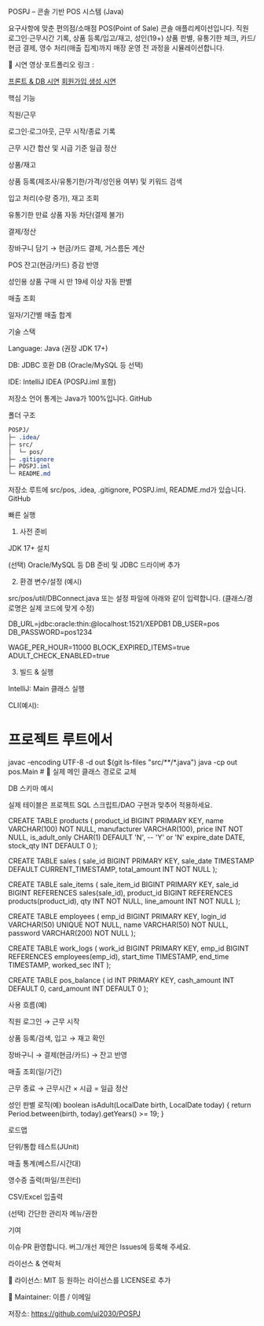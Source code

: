 POSPJ – 콘솔 기반 POS 시스템 (Java)

요구사항에 맞춘 편의점/소매점 POS(Point of Sale) 콘솔 애플리케이션입니다.
직원 로그인·근무시간 기록, 상품 등록/입고/재고, 성인(19+) 상품 판별, 유통기한 체크, 카드/현금 결제, 영수 처리(매출 집계)까지 매장 운영 전 과정을 시뮬레이션합니다.

🔧 시연 영상·포트폴리오 링크 :

[프론트 & DB 시연](https://youtu.be/4ozVGK_rUEI)
[회원가입 생성 시연](https://youtu.be/_yvdUsxaZK4)

핵심 기능

직원/근무

로그인·로그아웃, 근무 시작/종료 기록

근무 시간 합산 및 시급 기준 일급 정산

상품/재고

상품 등록(제조사/유통기한/가격/성인용 여부) 및 키워드 검색

입고 처리(수량 증가), 재고 조회

유통기한 만료 상품 자동 차단(결제 불가)

결제/정산

장바구니 담기 → 현금/카드 결제, 거스름돈 계산

POS 잔고(현금/카드) 증감 반영

성인용 상품 구매 시 만 19세 이상 자동 판별

매출 조회

일자/기간별 매출 합계

기술 스택

Language: Java (권장 JDK 17+)

DB: JDBC 호환 DB (Oracle/MySQL 등 선택)

IDE: IntelliJ IDEA (POSPJ.iml 포함)

저장소 언어 통계는 Java가 100%입니다. 
GitHub

폴더 구조
```css
POSPJ/
├─ .idea/
├─ src/
│  └─ pos/
├─ .gitignore
├─ POSPJ.iml
└─ README.md
```

저장소 루트에 src/pos, .idea, .gitignore, POSPJ.iml, README.md가 있습니다. 
GitHub

빠른 실행
1) 사전 준비

JDK 17+ 설치

(선택) Oracle/MySQL 등 DB 준비 및 JDBC 드라이버 추가

2) 환경 변수/설정 (예시)

src/pos/util/DBConnect.java 또는 설정 파일에 아래와 같이 입력합니다.
(클래스/경로명은 실제 코드에 맞게 수정)

DB_URL=jdbc:oracle:thin:@localhost:1521/XEPDB1
DB_USER=pos
DB_PASSWORD=pos1234

WAGE_PER_HOUR=11000
BLOCK_EXPIRED_ITEMS=true
ADULT_CHECK_ENABLED=true

3) 빌드 & 실행

IntelliJ: Main 클래스 실행

CLI(예시):

# 프로젝트 루트에서
javac -encoding UTF-8 -d out $(git ls-files "src/**/*.java")
java -cp out pos.Main   # 🔧 실제 메인 클래스 경로로 교체

DB 스키마 예시

실제 테이블은 프로젝트 SQL 스크립트/DAO 구현과 맞추어 적용하세요.

CREATE TABLE products (
  product_id     BIGINT PRIMARY KEY,
  name           VARCHAR(100) NOT NULL,
  manufacturer   VARCHAR(100),
  price          INT NOT NULL,
  is_adult_only  CHAR(1) DEFAULT 'N',   -- 'Y' or 'N'
  expire_date    DATE,
  stock_qty      INT DEFAULT 0
);

CREATE TABLE sales (
  sale_id      BIGINT PRIMARY KEY,
  sale_date    TIMESTAMP DEFAULT CURRENT_TIMESTAMP,
  total_amount INT NOT NULL
);

CREATE TABLE sale_items (
  sale_item_id BIGINT PRIMARY KEY,
  sale_id      BIGINT REFERENCES sales(sale_id),
  product_id   BIGINT REFERENCES products(product_id),
  qty          INT NOT NULL,
  line_amount  INT NOT NULL
);

CREATE TABLE employees (
  emp_id     BIGINT PRIMARY KEY,
  login_id   VARCHAR(50) UNIQUE NOT NULL,
  name       VARCHAR(50) NOT NULL,
  password   VARCHAR(200) NOT NULL
);

CREATE TABLE work_logs (
  work_id     BIGINT PRIMARY KEY,
  emp_id      BIGINT REFERENCES employees(emp_id),
  start_time  TIMESTAMP,
  end_time    TIMESTAMP,
  worked_sec  INT
);

CREATE TABLE pos_balance (
  id          INT PRIMARY KEY,
  cash_amount INT DEFAULT 0,
  card_amount INT DEFAULT 0
);

사용 흐름(예)

직원 로그인 → 근무 시작

상품 등록/검색, 입고 → 재고 확인

장바구니 → 결제(현금/카드) → 잔고 반영

매출 조회(일/기간)

근무 종료 → 근무시간 × 시급 = 일급 정산

성인 판별 로직(예)
boolean isAdult(LocalDate birth, LocalDate today) {
    return Period.between(birth, today).getYears() >= 19;
}

로드맵

 단위/통합 테스트(JUnit)

 매출 통계(베스트/시간대)

 영수증 출력(파일/프린터)

 CSV/Excel 입출력

 (선택) 간단한 관리자 메뉴/권한

기여

이슈·PR 환영합니다. 버그/개선 제안은 Issues에 등록해 주세요.

라이선스 & 연락처

🔧 라이선스: MIT 등 원하는 라이선스를 LICENSE로 추가

🔧 Maintainer: 이름 / 이메일

저장소: https://github.com/ui2030/POSPJ
